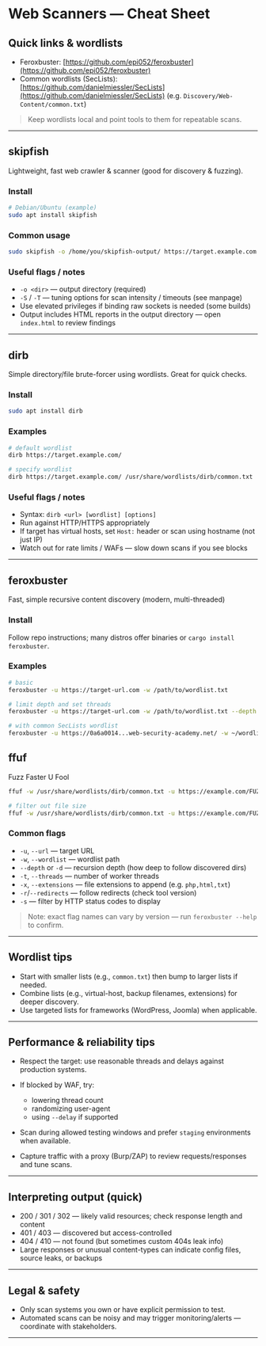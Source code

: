 # Web Scanners — Cheat Sheet

## Quick links & wordlists

* Feroxbuster: [https://github.com/epi052/feroxbuster](https://github.com/epi052/feroxbuster)
* Common wordlists (SecLists): [https://github.com/danielmiessler/SecLists](https://github.com/danielmiessler/SecLists) (e.g. `Discovery/Web-Content/common.txt`)

> Keep wordlists local and point tools to them for repeatable scans.

---

## skipfish

Lightweight, fast web crawler & scanner (good for discovery & fuzzing).

### Install

```bash
# Debian/Ubuntu (example)
sudo apt install skipfish
```

### Common usage

```bash
sudo skipfish -o /home/you/skipfish-output/ https://target.example.com
```

### Useful flags / notes

* `-o <dir>` — output directory (required)
* `-S` / `-T` — tuning options for scan intensity / timeouts (see manpage)
* Use elevated privileges if binding raw sockets is needed (some builds)
* Output includes HTML reports in the output directory — open `index.html` to review findings

---

## dirb

Simple directory/file brute-forcer using wordlists. Great for quick checks.

### Install

```bash
sudo apt install dirb
```

### Examples

```bash
# default wordlist
dirb https://target.example.com/

# specify wordlist
dirb https://target.example.com/ /usr/share/wordlists/dirb/common.txt
```

### Useful flags / notes

* Syntax: `dirb <url> [wordlist] [options]`
* Run against HTTP/HTTPS appropriately
* If target has virtual hosts, set `Host:` header or scan using hostname (not just IP)
* Watch out for rate limits / WAFs — slow down scans if you see blocks

---

## feroxbuster

Fast, simple recursive content discovery (modern, multi-threaded)

### Install

Follow repo instructions; many distros offer binaries or `cargo install feroxbuster`.

### Examples

```bash
# basic
feroxbuster -u https://target-url.com -w /path/to/wordlist.txt

# limit depth and set threads
feroxbuster -u https://target-url.com -w /path/to/wordlist.txt --depth 2 -t 50

# with common SecLists wordlist
feroxbuster -u https://0a6a0014...web-security-academy.net/ -w ~/wordlists/SecLists/Discovery/Web-Content/common.txt
```

## ffuf

Fuzz Faster U Fool

```bash
ffuf -w /usr/share/wordlists/dirb/common.txt -u https://example.com/FUZZ

# filter out file size
ffuf -w /usr/share/wordlists/dirb/common.txt -u https://example.com/FUZZ -fs 75002
```

### Common flags

* `-u`, `--url` — target URL
* `-w`, `--wordlist` — wordlist path
* `--depth` or `-d` — recursion depth (how deep to follow discovered dirs)
* `-t`, `--threads` — number of worker threads
* `-x`, `--extensions` — file extensions to append (e.g. `php,html,txt`)
* `-r`/`--redirects` — follow redirects (check tool version)
* `-s` — filter by HTTP status codes to display

> Note: exact flag names can vary by version — run `feroxbuster --help` to confirm.

---

## Wordlist tips

* Start with smaller lists (e.g., `common.txt`) then bump to larger lists if needed.
* Combine lists (e.g., virtual-host, backup filenames, extensions) for deeper discovery.
* Use targeted lists for frameworks (WordPress, Joomla) when applicable.

---

## Performance & reliability tips

* Respect the target: use reasonable threads and delays against production systems.
* If blocked by WAF, try:

  * lowering thread count
  * randomizing user-agent
  * using `--delay` if supported
* Scan during allowed testing windows and prefer `staging` environments when available.
* Capture traffic with a proxy (Burp/ZAP) to review requests/responses and tune scans.

---

## Interpreting output (quick)

* 200 / 301 / 302 — likely valid resources; check response length and content
* 401 / 403 — discovered but access-controlled
* 404 / 410 — not found (but sometimes custom 404s leak info)
* Large responses or unusual content-types can indicate config files, source leaks, or backups

---

## Legal & safety

* Only scan systems you own or have explicit permission to test.
* Automated scans can be noisy and may trigger monitoring/alerts — coordinate with stakeholders.

---
